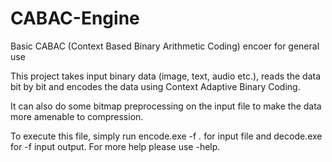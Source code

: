 # CABAC-Engine
Basic CABAC (Context Based Binary Arithmetic Coding) encoer for general use

This project takes input binary data (image, text, audio etc.), reads the data bit by bit and encodes the data using 
Context Adaptive Binary Coding.

It can also do some bitmap preprocessing on the input file to make the data more amenable to compression.

To execute this file, simply run encode.exe -f *.* for input file and decode.exe for -f input output. For more help please use -help.

